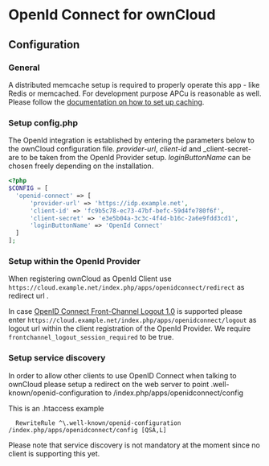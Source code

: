 # OpenId Connect for ownCloud

## Configuration

### General
A distributed memcache setup is required to properly operate this app - like Redis or memcached.
For development purpose APCu is reasonable as well.
Please follow the [documentation on how to set up caching](https://doc.owncloud.org/server/admin_manual/configuration/server/caching_configuration.html#supported-caching-backends).

### Setup config.php
The OpenId integration is established by entering the parameters below to the 
ownCloud configuration file.
_provider-url_, _client-id_ and _client-secret- are to be taken from the OpenId 
Provider setup.
_loginButtonName_ can be chosen freely depending on the installation.

```php
<?php
$CONFIG = [
  'openid-connect' => [
	  'provider-url' => 'https://idp.example.net',
	  'client-id' => 'fc9b5c78-ec73-47bf-befc-59d4fe780f6f',
	  'client-secret' => 'e3e5b04a-3c3c-4f4d-b16c-2a6e9fdd3cd1',
	  'loginButtonName' => 'OpenId Connect'
  ]
];

```

### Setup within the OpenId Provider
When registering ownCloud as OpenId Client use ```https://cloud.example.net/index.php/apps/openidconnect/redirect``` as redirect url .

In case [OpenID Connect Front-Channel Logout 1.0](https://openid.net/specs/openid-connect-frontchannel-1_0.html) 
is supported please enter ```https://cloud.example.net/index.php/apps/openidconnect/logout``` as logout url within the client registration of the OpenId Provider.
We require ```frontchannel_logout_session_required``` to be true.

### Setup service discovery
In order to allow other clients to use OpenID Connect when talking to ownCloud please setup 
a redirect on the web server to point .well-known/openid-configuration to /index.php/apps/openidconnect/config

This is an .htaccess example
```
  RewriteRule ^\.well-known/openid-configuration /index.php/apps/openidconnect/config [QSA,L]
```

Please note that service discovery is not mandatory at the moment since no client is supporting this yet.

